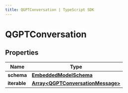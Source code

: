 ```yaml
---
title: QGPTConversation | TypeScript SDK
---
```



# QGPTConversation


## Properties

Name | Type
------------ | -------------
**schema** | [**EmbeddedModelSchema**](EmbeddedModelSchema)
**iterable** | [**Array&lt;QGPTConversationMessage&gt;**](QGPTConversationMessage)



